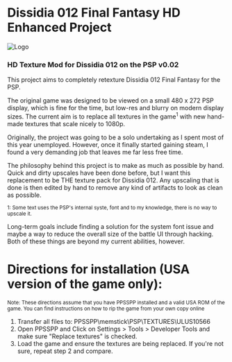 # Dissidia 012 Final Fantasy HD Enhanced Project

![Logo](https://i.imgur.com/ZcNjONU.png)
### HD Texture Mod for Dissidia 012 on the PSP v0.02

This project aims to completely retexture Dissidia 012 Final Fantasy for the PSP. 

The original game was designed to be viewed on a small 480 x 272 PSP display, which is fine for the time, but low-res and blurry on modern display sizes. The current aim is to replace all textures in the game<sup>1</sup> with new hand-made textures that scale nicely to 1080p.

Originally, the project was going to be a solo undertaking as I spent most of this year unemployed. However, once it finally started gaining steam, I found a very demanding job that leaves me far less free time.

The philosophy behind this project is to make as much as possible by hand. Quick and dirty upscales have been done before, but I want this replacement to be THE texture pack for Dissidia 012. Any upscaling that is done is then edited by hand to remove any kind of artifacts to look as clean as possible.


<sup>1: Some text uses the PSP's internal syste, font and to my knowledge, there is no way to upscale it.</sup>

Long-term goals include finding a solution for the system font issue and maybe a way to reduce the overall size of the battle UI through hacking. Both of these things are beyond my current abilities, however.


# Directions for installation (USA version of the game only):
<sup>Note: These directions assume that you have PPSSPP installed and a valid USA ROM of the game. You can find instructions on how to rip the game from your own copy online</sup>
1. Transfer all files to: PPSSPP\memstick\PSP\TEXTURES\ULUS10566
2. Open PPSSPP and Click on Settings > Tools > Developer Tools and make sure "Replace textures" is checked.
3. Load the game and ensure the textures are being replaced. If you're not sure, repeat step 2 and compare.
